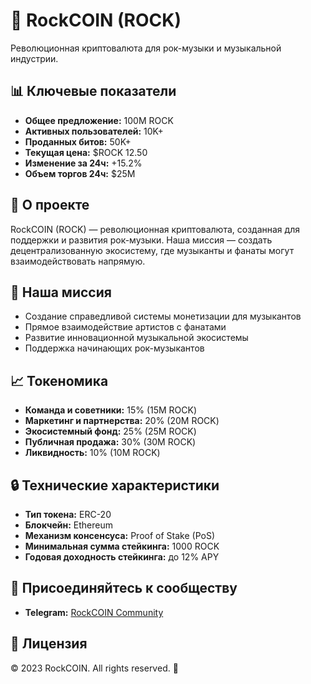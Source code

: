 
# 🎸 RockCOIN (ROCK)

Революционная криптовалюта для рок-музыки и музыкальной индустрии.

## 📊 Ключевые показатели

- **Общее предложение:** 100M ROCK
- **Активных пользователей:** 10K+
- **Проданных битов:** 50K+
- **Текущая цена:** $ROCK 12.50
- **Изменение за 24ч:** +15.2%
- **Объем торгов 24ч:** $25M

## 💫 О проекте

RockCOIN (ROCK) — революционная криптовалюта, созданная для поддержки и развития рок-музыки. 
Наша миссия — создать децентрализованную экосистему, где музыканты и фанаты могут взаимодействовать напрямую.

## 🎯 Наша миссия

- Создание справедливой системы монетизации для музыкантов
- Прямое взаимодействие артистов с фанатами
- Развитие инновационной музыкальной экосистемы
- Поддержка начинающих рок-музыкантов

## 📈 Токеномика

- **Команда и советники:** 15% (15M ROCK)
- **Маркетинг и партнерства:** 20% (20M ROCK)
- **Экосистемный фонд:** 25% (25M ROCK)
- **Публичная продажа:** 30% (30M ROCK)
- **Ликвидность:** 10% (10M ROCK)

## 🔒 Технические характеристики

- **Тип токена:** ERC-20
- **Блокчейн:** Ethereum
- **Механизм консенсуса:** Proof of Stake (PoS)
- **Минимальная сумма стейкинга:** 1000 ROCK
- **Годовая доходность стейкинга:** до 12% APY

## 🤝 Присоединяйтесь к сообществу

- **Telegram:** [RockCOIN Community](https://t.me/rockcoin123)

## 📄 Лицензия

© 2023 RockCOIN. All rights reserved. 🎸
